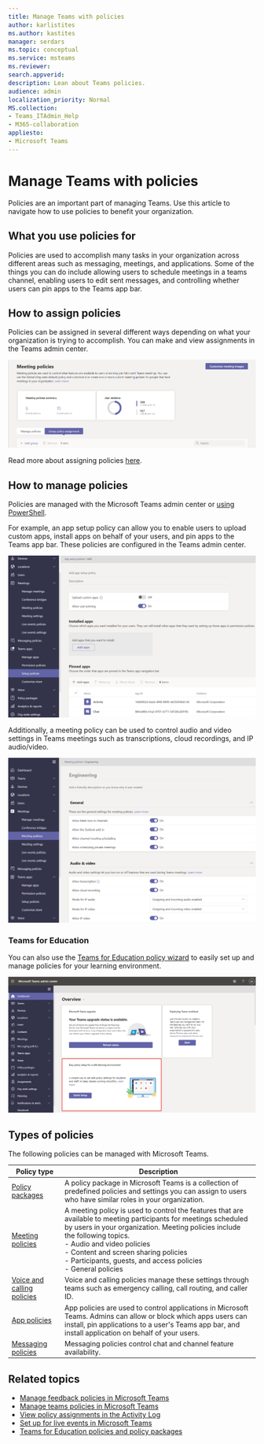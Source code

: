 ```yaml
---
title: Manage Teams with policies
author: karlistites
ms.author: kastites
manager: serdars
ms.topic: conceptual
ms.service: msteams
ms.reviewer: 
search.appverid: 
description: Lean about Teams policies.
audience: admin
localization_priority: Normal
MS.collection: 
- Teams_ITAdmin_Help
- M365-collaboration
appliesto: 
- Microsoft Teams
---
```


# Manage Teams with policies

Policies are an important part of managing Teams. Use this article to navigate how to use policies to benefit your organization.

## What you use policies for

Policies are used to accomplish many tasks in your organization across different areas such as messaging, meetings, and applications. Some of the things you can do include allowing users to schedule meetings in a teams channel, enabling users to edit sent messages, and controlling whether users can pin apps to the Teams app bar.

## How to assign policies

Policies can be assigned in several different ways depending on what your organization is trying to accomplish. You can make and view assignments in the Teams admin center.

![Screenshot of group policy assignment.](media/group-policy-assignment.png)

Read more about assigning policies [here](assign-policies.md).

## How to manage policies

Policies are managed with the Microsoft Teams admin center or [using PowerShell](https://docs.microsoft.com/microsoftteams/teams-powershell-managing-teams#manage-policies-via-powershell).

For example, an app setup policy can allow you to enable users to upload custom apps, install apps on behalf of your users, and pin apps to the Teams app bar. These policies are configured in the Teams admin center.

![Screenshot of app setup policy.](media/app-setup-policy.png)

Additionally, a meeting policy can be used to control audio and video settings in Teams meetings such as transcriptions, cloud recordings, and IP audio/video.

![Screenshot of meeting policy.](media/engineering-meeting-policy.png)

### Teams for Education

You can also use the [Teams for Education policy wizard](easy-policy-setup-edu.md) to easily set up and manage policies for your learning environment.

![Screenshot of Teams for Education policy wizard.](media/easy-policy-setup-quick-setup.png)

## Types of policies

The following policies can be managed with Microsoft Teams.

Policy type | Description
------------|------------
[Policy packages](manage-policy-packages.md) | A policy package in Microsoft Teams is a collection of predefined policies and settings you can assign to users who have similar roles in your organization.
[Meeting policies](meeting-policies-in-teams.md) | A meeting policy is used to control the features that are available to meeting participants for meetings scheduled by users in your organization. Meeting policies include the following topics.<br> - Audio and video policies<br> - Content and screen sharing policies<br> - Participants, guests, and access policies<br> - General policies
[Voice and calling policies](voice-and-calling-policies.md)| Voice and calling policies manage these settings through teams such as emergency calling, call routing, and caller ID.
[App policies](app-policies.md)| App policies are used to control applications in Microsoft Teams. Admins can allow or block which apps users can install, pin applications to a user's Teams app bar, and install application on behalf of your users.
[Messaging policies](messaging-policies-in-teams.md)| Messaging policies control chat and channel feature availability.

## Related topics

* [Manage feedback policies in Microsoft Teams](manage-feedback-policies-in-teams.md)
* [Manage teams policies in Microsoft Teams](teams-policies.md)
* [View policy assignments in the Activity Log](activity-log.md)
* [Set up for live events in Microsoft Teams](teams-live-events/set-up-for-teams-live-events.md)
* [Teams for Education policies and policy packages](policy-packages-edu.md)
